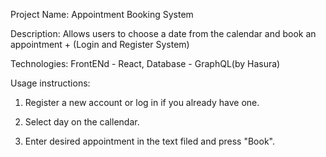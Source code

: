 Project Name: Appointment Booking System

Description: Allows users to choose a date from the calendar and book an appointment + (Login and Register System)

Technologies: FrontENd - React, Database - GraphQL(by Hasura)

Usage instructions:

  1. Register a new account or log in if you already have one.
    
  2. Select day on the callendar.
    
  3. Enter desired appointment in the text filed and press "Book".
